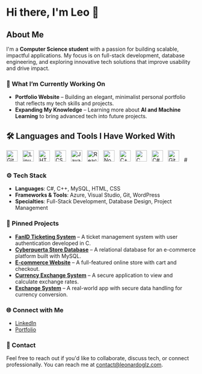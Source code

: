 # Hi there, I'm Leo 👋

## About Me
I'm a **Computer Science student** with a passion for building scalable, impactful applications. My focus is on full-stack development, database engineering, and exploring innovative tech solutions that improve usability and drive impact. 

### 🔭 What I’m Currently Working On
- **Portfolio Website** – Building an elegant, minimalist personal portfolio that reflects my tech skills and projects.
- **Expanding My Knowledge** – Learning more about **AI and Machine Learning** to bring advanced tech into future projects.

## 🛠️ Languages and Tools I Have Worked With

<img align="left" alt="Git" width="30px" style="padding-right:10px;" src="https://cdn.jsdelivr.net/gh/devicons/devicon/icons/git/git-original.svg" />
<img align="left" alt="Linux" width="30px" style="padding-right:10px;" src="https://cdn.jsdelivr.net/gh/devicons/devicon/icons/linux/linux-original.svg" />
<img align="left" alt="HTML" width="30px" style="padding-right:10px;" src="https://cdn.jsdelivr.net/gh/devicons/devicon/icons/html5/html5-plain.svg" />
<img align="left" alt="CSS" width="30px" style="padding-right:10px;" src="https://cdn.jsdelivr.net/gh/devicons/devicon/icons/css3/css3-plain.svg" />
<img align="left" alt="JavaScript" width="30px" style="padding-right:10px;" src="https://cdn.jsdelivr.net/gh/devicons/devicon/icons/javascript/javascript-plain.svg" />
<img align="left" alt="React" width="30px" style="padding-right:10px;" src="https://cdn.jsdelivr.net/gh/devicons/devicon/icons/react/react-original.svg" />
<img align="left" alt="Node.js" width="30px" style="padding-right:10px;" src="https://cdn.jsdelivr.net/gh/devicons/devicon/icons/nodejs/nodejs-original.svg" />
<img align="left" alt="C++" width="30px" style="padding-right:10px;" src="https://cdn.jsdelivr.net/gh/devicons/devicon@latest/icons/cplusplus/cplusplus-original.svg" />
<img align="left" alt="C" width="30px" style="padding-right:10px;" src="https://cdn.jsdelivr.net/gh/devicons/devicon@latest/icons/c/c-original.svg" />
<img align="left" alt="C#" width="30px" style="padding-right:10px;" src="https://cdn.jsdelivr.net/gh/devicons/devicon@latest/icons/csharp/csharp-original.svg" />
<img align="left" alt="GitHub" width="30px" style="padding-right:10px;" src="https://cdn.jsdelivr.net/gh/devicons/devicon/icons/github/github-original.svg" />
<br />
#

### ⚙️ Tech Stack
- **Languages**: C#, C++, MySQL, HTML, CSS
- **Frameworks & Tools**: Azure, Visual Studio, Git, WordPress
- **Specialties**: Full-Stack Development, Database Design, Project Management

### 📌 Pinned Projects
- **[FanID Ticketing System](https://github.com/Leogg22/fanid-ticketing-system)** – A ticket management system with user authentication developed in C.
- **[Cyberpuerta Store Database](https://www.youtube.com/watch?v=ReSrtJ4dtE4&t=584s&ab_channel=LeonardoGonzalezGarza)** – A relational database for an e-commerce platform built with MySQL.
- **[E-commerce Website](http://just2084.temp.domains/~tecnico8/techdo2/)** – A full-featured online store with cart and checkout.
- **[Currency Exchange System](https://github.com/username/currency-exchange-system)** – A secure application to view and calculate exchange rates.
- **[Exchange System](https://github.com/Leogg22/Exchange-System)** – A real-world app with secure data handling for currency conversion.

### 🌐 Connect with Me
- [LinkedIn](https://www.linkedin.com/in/leonardo-gonzalez-53230432b/)
- [Portfolio](https://leonardoglz.com)

### 💬 Contact
Feel free to reach out if you'd like to collaborate, discuss tech, or connect professionally. You can reach me at [contact@leonardoglz.com](mailto:contact@leonardoglz.com).
